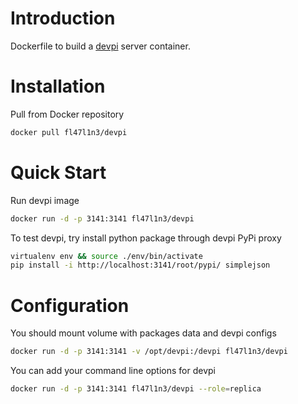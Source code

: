 Introduction
============

Dockerfile to build a [devpi](http://doc.devpi.net/) server container.

Installation
============

Pull from Docker repository

```bash
docker pull fl47l1n3/devpi
```

Quick Start
===========

Run devpi image

```bash
docker run -d -p 3141:3141 fl47l1n3/devpi
```

To test devpi, try install python package through devpi PyPi proxy

```bash
virtualenv env && source ./env/bin/activate
pip install -i http://localhost:3141/root/pypi/ simplejson
```

Configuration
=============

You should mount volume with packages data and devpi configs

```bash
docker run -d -p 3141:3141 -v /opt/devpi:/devpi fl47l1n3/devpi
```

You can add your command line options for devpi

```bash
docker run -d -p 3141:3141 fl47l1n3/devpi --role=replica
```
